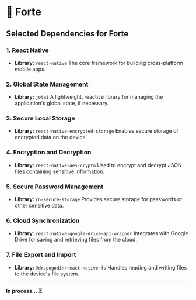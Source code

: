 # 🏰 **Forte**

## Selected Dependencies for **Forte**

### 1. React Native
- **Library:** `react-native`
  The core framework for building cross-platform mobile apps.

### 2. Global State Management
- **Library:** `jotai`
  A lightweight, reactive library for managing the application's global state, if necessary.

### 3. Secure Local Storage
- **Library:** `react-native-encrypted-storage`
  Enables secure storage of encrypted data on the device.

### 4. Encryption and Decryption
- **Library:** `react-native-aes-crypto`
  Used to encrypt and decrypt JSON files containing sensitive information.

### 5. Secure Password Management
- **Library:** `rn-secure-storage`
  Provides secure storage for passwords or other sensitive data.

### 6. Cloud Synchronization
- **Library:** `react-native-google-drive-api-wrapper`
  Integrates with Google Drive for saving and retrieving files from the cloud.

### 7. File Export and Import
- **Library:** `@dr.pogodin/react-native-fs`
  Handles reading and writing files to the device's file system.

---

**In process...** ⏳
